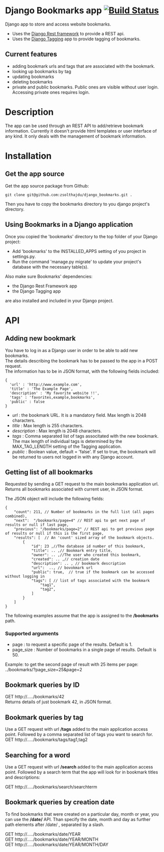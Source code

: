 # Django Bookmarks app [![Build Status](https://travis-ci.org/zsolthajdu/django_bookmarks.svg?branch=master)](https://travis-ci.org/zsolthajdu/django_bookmarks)

Django app to store and access website bookmarks.
* Uses the [Django Rest framework](http://www.django-rest-framework.org) to provide a REST api.
* Uses the [Django Tagging](http://django-tagging.readthedocs.io/en/develop/) app to provide tagging of bookmarks.
  
## Current features
* adding bookmark urls and tags that are associated with the bookmark.
* looking up bookmarks by tag
* updating bookmarks
* deleting bookmarks
* private and public bookmarks. Public ones are visible without user login. Accessing private ones requires login.


# Description
The app can be used through an REST API to add/retrieve bookmark information.
Currently it doesn't provide html templates or user interface of any kind. It only deals with the management of bookmark information.

# Installation
## Get the app source
Get the app source package from Github:
```
git clone git@github.com:zsolthajdu/django_bookmarks.git .
```
Then you have to copy the bookmarks directory to you django project's directory.

## Using Bookmarks in a Django application
Once you copied the 'bookmarks' directory to the top folder of your Django project:

* Add 'bookmarks' to the INSTALLED_APPS setting of you project in settings.py.
* Run the command 'manage.py migrate' to update your project's database with the necessary table(s).

Also make sure Bookmarks' dependencies:

* the Django Rest Framework app
* the Django Tagging app

are also installed and included in your Django project.


# API
## Adding new bookmark
You have to log in as a Django user in order to be able to add new bookmarks.  
The details describing the bookmark has to be passed to the app in a POST request.  
The information has to be in JSON format, with the following fields included:

```language=javascript
{
  'url' : 'http://www.example.com',
  'title' : 'The Example Page',
  'description' : 'My favorite website !!',
  'tags' : 'favorites,example,bookmarks',
  'public' : false
}
```
  
* _url_ : the bookmark URL. It is a mandatory field. Max length is 2048 characters.
* _title_ : Max length is 255 characters.
* _description_ : Max length is 2048 characters.
* _tags_ : Comma separated list of tags associtated with the new bookmark. The max length of individual tags is determined by the MAX_TAG_LENGTH setting of the Tagging application.
* _public_ : Boolean value, default = 'false'. If set to true, the bookmark will be returned to users not logged in with any Django account.

## Getting list of all bookmarks
Requested by sending a GET request to the main bookmarks application url.  
Returns all bookmarks associated with current user, in JSON format.

The JSON object will include the following fields:
```
{
    "count": 211, // Number of bookmarks in the full list (all pages combined),
    "next":  "/bookmarks/page=4" // REST api to get next page of results or null if last page,
    "previous": "/bookmarks/page=2" // REST api to get previous page of results or null if this is the first page,
    "results": [  // An 'count' sized array of the bookmark objects.
        {
            "id": 23 ,//The database id number of this bookmark,
            "title": .. ,// Bookmark entry title,
            "owner": .. ,//The user who created this bookmark,
            "created": .. ,// creation date
            "description": .. , // bookmark description
            "url":  .., // bovokmark url
            "public": true,  // true if the bookmark can be accessed without logging in
            "tags": [ // list of tags associated with the bookmark
                "tag1",
                "tag2",
            ]
        }
    ]
}
```

The following examples assume that the app is assigned to the __/bookmarks__ path.

### Supported arguments
* page : to request a specific page of the results. Default is 1.
* page_size : Number of bookmarks in a single page of results. Default is 50.

Example: to get the second page of result with 25 items per page:
 ../bookmarks/?page_size=25&page=2

## Bookmark queries by ID
GET http://...../bookmarks/42  
Returns details of just bookmark 42, in JSON format.

## Bookmark queries by tag
Use a GET request with url __/tags__ added to the main application access point. Followed by a comma separated list of tags you want to search for.  
GET http://...../bookmarks/tags/tag1,tag2  

## Searching for a word
Use a GET request with url __/search__ added to the main application access point. Followed by a search term that the app will look for in bookmark titles and descriptions:

GET http://...../bookmarks/search/searchterm


## Bookmark queries by creation date
To find bookmarks that were created on a particular day, month or year, you can use the __/date/__ API.
Than specify the date, month and day as further path elements after /date/ , separated by a slash.

GET http://...../bookmarks/date/YEAR  
GET http://...../bookmarks/date/YEAR/MONTH  
GET http://...../bookmarks/date/YEAR/MONTH/DAY


